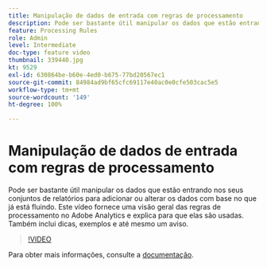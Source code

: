 ```yaml
---
title: Manipulação de dados de entrada com regras de processamento
description: Pode ser bastante útil manipular os dados que estão entrando nos seus conjuntos de relatórios para adicionar ou alterar os dados com base no que já está fluindo. Este vídeo fornece uma visão geral das regras de processamento no Adobe Analytics e explica para que elas são usadas. Também inclui dicas, exemplos e até mesmo um aviso.
feature: Processing Rules
role: Admin
level: Intermediate
doc-type: feature video
thumbnail: 339440.jpg
kt: 9529
exl-id: 630864be-b60e-4ed0-b675-77bd20567ec1
source-git-commit: 84984ad9bf65cfc69117e40ac0e0cfe503cac5e5
workflow-type: tm+mt
source-wordcount: '149'
ht-degree: 100%

---
```


# Manipulação de dados de entrada com regras de processamento

Pode ser bastante útil manipular os dados que estão entrando nos seus conjuntos de relatórios para adicionar ou alterar os dados com base no que já está fluindo. Este vídeo fornece uma visão geral das regras de processamento no Adobe Analytics e explica para que elas são usadas. Também inclui dicas, exemplos e até mesmo um aviso.

>[!VIDEO](https://video.tv.adobe.com/v/339440/?quality=12&learn=on)

Para obter mais informações, consulte a [documentação](https://experienceleague.adobe.com/docs/analytics/admin/admin-tools/processing-rules/processing-rules.html?lang=pt-BR).
